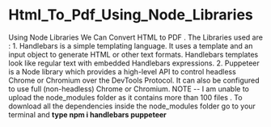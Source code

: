 # Html_To_Pdf_Using_Node_Libraries
Using Node Libraries We Can Convert HTML to PDF . The Libraries used are : 1.  Handlebars is a simple templating language. It uses a template and an input object to generate HTML or other text formats. Handlebars templates look like regular text with embedded Handlebars expressions. 2.  Puppeteer is a Node library which provides a high-level API to control headless Chrome or Chromium over the DevTools Protocol. It can also be configured to use full (non-headless) Chrome or Chromium.
NOTE --  I am unable to upload the node_modules folder as it contains more than 100 files . 
To download all the dependencies inside the node_modules folder go to your terminal and **type npm i handlebars puppeteer**
